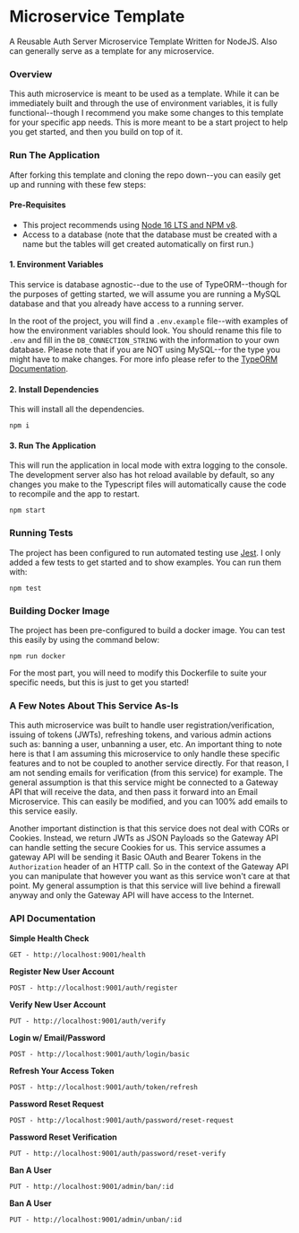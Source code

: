 # Microservice Template
A Reusable Auth Server Microservice Template Written for NodeJS. Also 
can generally serve as a template for any microservice.

### Overview
This auth microservice is meant to be used as a template. While it 
can be immediately built and through the use of environment variables, 
it is fully functional--though I recommend you make some changes to this 
template for your specific app needs. This is more meant to be a start project 
to help you get started, and then you build on top of it.

### Run The Application
After forking this template and cloning the repo down--you can easily get up and running with these few steps:

#### Pre-Requisites
   - This project recommends using [Node 16 LTS and NPM v8](https://nodejs.org/en/download/).
   - Access to a database (note that the database must be created with a name but the tables will get created automatically on first run.)

#### 1. Environment Variables
This service is database agnostic--due to the use of TypeORM--though for the purposes of getting started,
we will assume you are running a MySQL database and that you already have access to a running server.

In the root of the project, you will find a `.env.example` file--with examples of how the environment variables should look. 
You should rename this file to `.env` and fill in the `DB_CONNECTION_STRING` with the information 
to your own database. Please note that if you are NOT using MySQL--for the type you might have to make changes. 
For more info please refer to the [TypeORM Documentation](https://typeorm.io/#/).

#### 2. Install Dependencies

This will install all the dependencies.

```shell
npm i
```

#### 3. Run The Application

This will run the application in local mode with extra logging to the console. The development server 
also has hot reload available by default, so any changes you make to the Typescript files will automatically 
cause the code to recompile and the app to restart.

```shell
npm start
```

### Running Tests
The project has been configured to run automated testing use [Jest](https://jestjs.io/). I only added a few tests 
to get started and to show examples. You can run them with:

```shell
npm test
```

### Building Docker Image
The project has been pre-configured to build a docker image. You can test this easily by using the command below:

```shell
npm run docker
```

For the most part, you will need to modify this Dockerfile to suite your specific needs, but this is just to 
get you started!

### A Few Notes About This Service As-Is
This auth microservice was built to handle user registration/verification, issuing of tokens (JWTs), refreshing tokens, 
and various admin actions such as: banning a user, unbanning a user, etc. An important thing to note here is 
that I am assuming this microservice to only handle these specific features and to not be coupled to another 
service directly. For that reason, I am not sending emails for verification (from this service) for example. The 
general assumption is that this service might be connected to a Gateway API that will receive the data, and then 
pass it forward into an Email Microservice. This can easily be modified, and you can 100% add emails to this service easily. 

Another important distinction is that this service does not deal with CORs or Cookies. Instead, we return JWTs 
as JSON Payloads so the Gateway API can handle setting the secure Cookies for us. This service assumes a gateway 
API will be sending it Basic OAuth and Bearer Tokens in the `Authorization` header of an HTTP call. So in the context of 
the Gateway API you can manipulate that however you want as this service won't care at that point. My general assumption is
that this service will live behind a firewall anyway and only the Gateway API will have access to the Internet.

### API Documentation

**Simple Health Check**
```
GET - http://localhost:9001/health
```

**Register New User Account**
```
POST - http://localhost:9001/auth/register
```

**Verify New User Account**
```
PUT - http://localhost:9001/auth/verify
```

**Login w/ Email/Password**
```
POST - http://localhost:9001/auth/login/basic
```

**Refresh Your Access Token**
```
POST - http://localhost:9001/auth/token/refresh
```

**Password Reset Request**
```
POST - http://localhost:9001/auth/password/reset-request
```

**Password Reset Verification**
```
PUT - http://localhost:9001/auth/password/reset-verify
```

**Ban A User**
```
PUT - http://localhost:9001/admin/ban/:id
```

**Ban A User**
```
PUT - http://localhost:9001/admin/unban/:id
```
